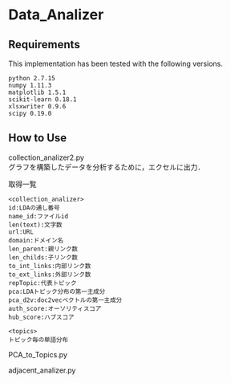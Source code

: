 # Data_Analizer

## Requirements

This implementation has been tested with the following versions.

```
python 2.7.15
numpy 1.11.3
matplotlib 1.5.1
scikit-learn 0.18.1
xlsxwriter 0.9.6
scipy 0.19.0
```

## How to Use
collection_analizer2.py  
グラフを構築したデータを分析するために，エクセルに出力．  

取得一覧  
```
<collection_analizer>
id:LDAの通し番号
name_id:ファイルid
len(text):文字数
url:URL
domain:ドメイン名
len_parent:親リンク数
len_childs:子リンク数
to_int_links:内部リンク数
to_ext_links:外部リンク数
repTopic:代表トピック
pca:LDAトピック分布の第一主成分
pca_d2v:doc2vecベクトルの第一主成分
auth_score:オーソリティスコア
hub_score:ハブスコア

<topics>
トピック毎の単語分布
```

PCA_to_Topics.py  

adjacent_analizer.py  


